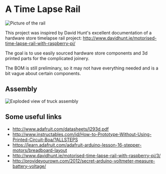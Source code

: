 A Time Lapse Rail
=================
![Picture of the rail](http://danopato.github.io/timelapserail.jpg)

This project was inspired by David Hunt's excellent documentation of a hardware store timelapse rail project:  http://www.davidhunt.ie/motorised-time-lapse-rail-with-raspberry-pi/

The goal is to use easily sourced hardware store components and 3d printed parts for the complicated joinery.

The BOM is still preliminary, so it may not have everything needed and is a bit vague about certain components.

Assembly
--------
![Exploded view of truck assembly](http://danopato.github.io/truck_exploded_view.png)

Some useful links
-----------------
- http://www.adafruit.com/datasheets/l293d.pdf
- http://www.instructables.com/id/How-to-Prototype-Without-Using-Printed-Circuit-Boa/?ALLSTEPS
- https://learn.adafruit.com/adafruit-arduino-lesson-16-stepper-motors/breadboard-layout
- http://www.davidhunt.ie/motorised-time-lapse-rail-with-raspberry-pi/3/
- http://provideyourown.com/2012/secret-arduino-voltmeter-measure-battery-voltage/
